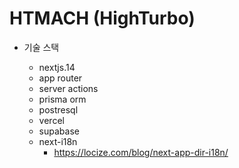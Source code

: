 # HTMACH (HighTurbo)

- 기술 스택

  - nextjs.14
  - app router
  - server actions
  - prisma orm
  - postresql
  - vercel
  - supabase
  - next-i18n
    - https://locize.com/blog/next-app-dir-i18n/
